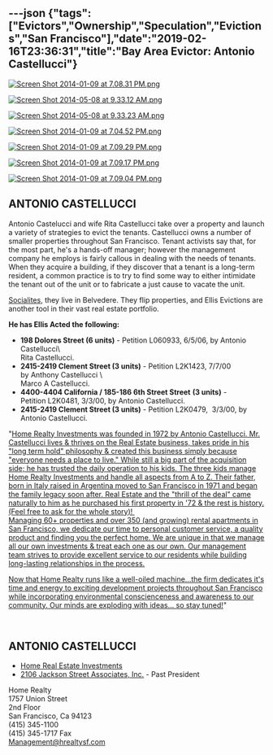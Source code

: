 ---json
{"tags":["Evictors","Ownership","Speculation","Evictions","San Francisco"],"date":"2019-02-16T23:36:31","title":"Bay Area Evictor: Antonio Castellucci"}
---

[![Screen Shot 2014-01-09 at 7.08.31 PM.png](https://images.squarespace-cdn.com/content/v1/52b7d7a6e4b0b3e376ac8ea2/1389323311678-U06E1UN4T6HFU7MTNNI2/ke17ZwdGBToddI8pDm48kKcrIZ1dnKXCciuDdiKmCCJZw-zPPgdn4jUwVcJE1ZvWhcwhEtWJXoshNdA9f1qD7UnCxNA8dHvmd7460Z7fbKEkUVuUTa1vVnvpG9YpGZadH8QmMypPUZDSQTryClH9nQ/Screen+Shot+2014-01-09+at+7.08.31+PM.png)](https://images.squarespace-cdn.com/content/v1/52b7d7a6e4b0b3e376ac8ea2/1389323311678-U06E1UN4T6HFU7MTNNI2/ke17ZwdGBToddI8pDm48kKcrIZ1dnKXCciuDdiKmCCJZw-zPPgdn4jUwVcJE1ZvWhcwhEtWJXoshNdA9f1qD7UnCxNA8dHvmd7460Z7fbKEkUVuUTa1vVnvpG9YpGZadH8QmMypPUZDSQTryClH9nQ/Screen+Shot+2014-01-09+at+7.08.31+PM.png) 

[![Screen Shot 2014-05-08 at 9.33.12 AM.png](https://images.squarespace-cdn.com/content/v1/52b7d7a6e4b0b3e376ac8ea2/1399566504785-I5PJ8LQTQQZVULPUSGXZ/ke17ZwdGBToddI8pDm48kMUAupqltmI7XjpzR-YwqrhZw-zPPgdn4jUwVcJE1ZvWEtT5uBSRWt4vQZAgTJucoTqqXjS3CfNDSuuf31e0tVGrrqrHSwhcpol-r2oyrJCRz4Uy_-6z0Cd07GvAgOPZa6EcAfnVBrEqrgp1UxUHGkY/Screen+Shot+2014-05-08+at+9.33.12+AM.png)](https://images.squarespace-cdn.com/content/v1/52b7d7a6e4b0b3e376ac8ea2/1399566504785-I5PJ8LQTQQZVULPUSGXZ/ke17ZwdGBToddI8pDm48kMUAupqltmI7XjpzR-YwqrhZw-zPPgdn4jUwVcJE1ZvWEtT5uBSRWt4vQZAgTJucoTqqXjS3CfNDSuuf31e0tVGrrqrHSwhcpol-r2oyrJCRz4Uy_-6z0Cd07GvAgOPZa6EcAfnVBrEqrgp1UxUHGkY/Screen+Shot+2014-05-08+at+9.33.12+AM.png) 

[![Screen Shot 2014-05-08 at 9.33.23 AM.png](https://images.squarespace-cdn.com/content/v1/52b7d7a6e4b0b3e376ac8ea2/1399566504752-709BH3SU2Z0UVYDZA6FN/ke17ZwdGBToddI8pDm48kAKgVsvB2KxWTEE39AO5gkxZw-zPPgdn4jUwVcJE1ZvWhcwhEtWJXoshNdA9f1qD7Xjs1RQ2trjUGUXrwm_8lmgQr1ssKsb2VT84HcTQUBTlTm7wGvuIRiqPn2x1a9pmHA/Screen+Shot+2014-05-08+at+9.33.23+AM.png)](https://images.squarespace-cdn.com/content/v1/52b7d7a6e4b0b3e376ac8ea2/1399566504752-709BH3SU2Z0UVYDZA6FN/ke17ZwdGBToddI8pDm48kAKgVsvB2KxWTEE39AO5gkxZw-zPPgdn4jUwVcJE1ZvWhcwhEtWJXoshNdA9f1qD7Xjs1RQ2trjUGUXrwm_8lmgQr1ssKsb2VT84HcTQUBTlTm7wGvuIRiqPn2x1a9pmHA/Screen+Shot+2014-05-08+at+9.33.23+AM.png) 

[![Screen Shot 2014-01-09 at 7.04.52 PM.png](https://images.squarespace-cdn.com/content/v1/52b7d7a6e4b0b3e376ac8ea2/1389323319610-0GFE7BIIK7XAIGRZWGR1/ke17ZwdGBToddI8pDm48kHwygYAGhJs1ULOcwBFo4iJZw-zPPgdn4jUwVcJE1ZvWEtT5uBSRWt4vQZAgTJucoTqqXjS3CfNDSuuf31e0tVEhWbv1e4vApJjAgQqr1qhJQpp7HEQ0X4mv9B0C9BlIWjFvbuqF0GUInBxxtVhBOn4/Screen+Shot+2014-01-09+at+7.04.52+PM.png)](https://images.squarespace-cdn.com/content/v1/52b7d7a6e4b0b3e376ac8ea2/1389323319610-0GFE7BIIK7XAIGRZWGR1/ke17ZwdGBToddI8pDm48kHwygYAGhJs1ULOcwBFo4iJZw-zPPgdn4jUwVcJE1ZvWEtT5uBSRWt4vQZAgTJucoTqqXjS3CfNDSuuf31e0tVEhWbv1e4vApJjAgQqr1qhJQpp7HEQ0X4mv9B0C9BlIWjFvbuqF0GUInBxxtVhBOn4/Screen+Shot+2014-01-09+at+7.04.52+PM.png) 

[![Screen Shot 2014-01-09 at 7.09.29 PM.png](https://images.squarespace-cdn.com/content/v1/52b7d7a6e4b0b3e376ac8ea2/1389323299730-YAKAK7I6S4M62ZCOFXLD/ke17ZwdGBToddI8pDm48kMwWoQs3G3fzbsG4tbT1rABZw-zPPgdn4jUwVcJE1ZvWQUxwkmyExglNqGp0IvTJZUJFbgE-7XRK3dMEBRBhUpwndJISKf1lew8T4W82mh5IFQe-7f6MMgKTQJwsmZV1lNxnMYXJVqrFzGXTK1JeU90/Screen+Shot+2014-01-09+at+7.09.29+PM.png)](https://images.squarespace-cdn.com/content/v1/52b7d7a6e4b0b3e376ac8ea2/1389323299730-YAKAK7I6S4M62ZCOFXLD/ke17ZwdGBToddI8pDm48kMwWoQs3G3fzbsG4tbT1rABZw-zPPgdn4jUwVcJE1ZvWQUxwkmyExglNqGp0IvTJZUJFbgE-7XRK3dMEBRBhUpwndJISKf1lew8T4W82mh5IFQe-7f6MMgKTQJwsmZV1lNxnMYXJVqrFzGXTK1JeU90/Screen+Shot+2014-01-09+at+7.09.29+PM.png) 

[![Screen Shot 2014-01-09 at 7.09.17 PM.png](https://images.squarespace-cdn.com/content/v1/52b7d7a6e4b0b3e376ac8ea2/1389323303629-VFD3IM6PWZK43QCJW54T/ke17ZwdGBToddI8pDm48kHp5BvhSLCRF6a82n_V5Q9lZw-zPPgdn4jUwVcJE1ZvWQUxwkmyExglNqGp0IvTJZUJFbgE-7XRK3dMEBRBhUpx9SyR59oEtaPjMNzn1LmsWpOzqlJQEVdFgKBGKWPldZtFhfGz1Kiz0JWsQ5VRSuws/Screen+Shot+2014-01-09+at+7.09.17+PM.png)](https://images.squarespace-cdn.com/content/v1/52b7d7a6e4b0b3e376ac8ea2/1389323303629-VFD3IM6PWZK43QCJW54T/ke17ZwdGBToddI8pDm48kHp5BvhSLCRF6a82n_V5Q9lZw-zPPgdn4jUwVcJE1ZvWQUxwkmyExglNqGp0IvTJZUJFbgE-7XRK3dMEBRBhUpx9SyR59oEtaPjMNzn1LmsWpOzqlJQEVdFgKBGKWPldZtFhfGz1Kiz0JWsQ5VRSuws/Screen+Shot+2014-01-09+at+7.09.17+PM.png) 

[![Screen Shot 2014-01-09 at 7.09.04 PM.png](https://images.squarespace-cdn.com/content/v1/52b7d7a6e4b0b3e376ac8ea2/1389323306958-NZU24X0TAMOM4DIEYCKD/ke17ZwdGBToddI8pDm48kKw8_E2XoyOlVnMRMd5s-jBZw-zPPgdn4jUwVcJE1ZvWQUxwkmyExglNqGp0IvTJZUJFbgE-7XRK3dMEBRBhUpzEhoDZWxW7_dlMSgDDSdu4I1GNbN_JB2Sz1Yz79VehoLuLwPE8AGEAnQvEsS7YY7s/Screen+Shot+2014-01-09+at+7.09.04+PM.png)](https://images.squarespace-cdn.com/content/v1/52b7d7a6e4b0b3e376ac8ea2/1389323306958-NZU24X0TAMOM4DIEYCKD/ke17ZwdGBToddI8pDm48kKw8_E2XoyOlVnMRMd5s-jBZw-zPPgdn4jUwVcJE1ZvWQUxwkmyExglNqGp0IvTJZUJFbgE-7XRK3dMEBRBhUpzEhoDZWxW7_dlMSgDDSdu4I1GNbN_JB2Sz1Yz79VehoLuLwPE8AGEAnQvEsS7YY7s/Screen+Shot+2014-01-09+at+7.09.04+PM.png) 

ANTONIO CASTELLUCCI
-------------------

Antonio Castelucci and wife Rita Castellucci take over a property and launch a variety of strategies to evict the tenants. Castellucci owns a number of smaller properties throughout San Francisco. Tenant activists say that, for the most part, he's a hands-off manager; however the management company he employs is fairly callous in dealing with the needs of tenants. When they acquire a building, if they discover that a tenant is a long-term resident, a common practice is to try to find some way to either intimidate the tenant out of the unit or to fabricate a just cause to vacate the unit. 

[Socialites](http://www.modernluxury.com/san-francisco/scene/festival-del-sole-highlights/img63282), they live in Belvedere. They flip properties, and Ellis Evictions are another tool in their vast real estate portfolio.

**He has Ellis Acted the following:**

*   **198 Dolores Street (6 units)** - Petition L060933, 6/5/06, by Antonio Castellucci\\  
    Rita Castellucci.
*   **2415-2419 Clement Street (3 units)** \- Petition L2K1423, 7/7/00 by Anthony Castellucci \\  
    Marco A Castellucci.
*   **4400-4404 California / 185-186 6th Street Street** **(3 units)** - Petition L2K0481, 3/3/00, by Antonio Castellucci. 
*   **2415-2419 Clement Street (3 units)** \- Petition L2K0479,  3/3/00, by Antonio Castellucci. 

"[Home Realty Investments was founded in 1972 by Antonio Castellucci. Mr. Castellucci lives & thrives on the Real Estate business, takes pride in his "long term hold" philosophy & created this business simply because "everyone needs a place to live." While still a big part of the acquisition side; he has trusted the daily operation to his kids. The three kids manage Home Realty Investments and handle all aspects from A to Z. Their father, born in Italy raised in Argentina moved to San Francisco in 1971 and began the family legacy soon after. Real Estate and the "thrill of the deal" came naturally to him as he purchased his first property in '72 & the rest is history. (Feel free to ask for the whole story)!   
Managing 60+ properties and over 350 (and growing) rental apartments in San Francisco, we dedicate our time to personal customer service, a quality product and finding you the perfect home. We are unique in that we manage all our own investments & treat each one as our own. Our management team strives to provide excellent service to our residents while building long-lasting relationships in the process.](http://hrealtysf.com/content_display.cfm?contentID=4) 

[Now that Home Realty runs like a well-oiled machine...the firm dedicates it's time and energy to exciting development projects throughout San Francisco while incorporating environmental conscienceness and awareness to our community. Our minds are exploding with ideas... so stay tuned!](http://hrealtysf.com/content_display.cfm?contentID=4)"

 

ANTONIO CASTELLUCCI
-------------------

*   [Home Real Estate Investments](http://hrealtysf.com/content_display.cfm?contentID=4)
*   [2106 Jackson Street Associates, Inc.](http://www.corporationwiki.com/California/San-Francisco/2106-jackson-street-associates-inc/40342376.aspx) - Past President

Home Realty  
1757 Union Street  
2nd Floor  
San Francisco, Ca 94123  
(415) 345-1100  
(415) 345-1717 Fax  
[Management@hrealtysf.com](mailto:Management@hrealtysf.com)
